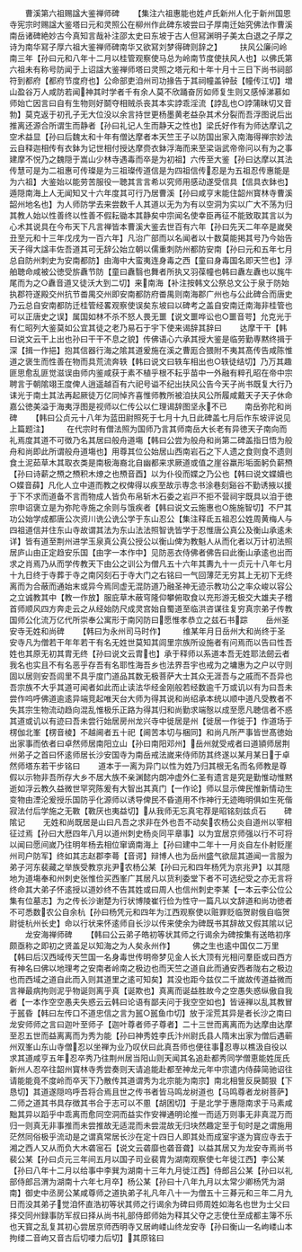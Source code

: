 <!-- { "loadSidebar": true } -->
　　曹溪第六祖赐諡大鉴禅师碑
　　【集注六祖惠能也姓卢氏新州人化于新州国恩寺宪宗时赐諡大鉴塔曰元和灵照公在柳州作此碑东坡尝曰子厚南迁始究佛法作曹溪南岳诸碑絶妙古今真知言哉补注邵太史曰东坡于古人但冩渊明子美太白退之子厚之诗为南华冩子厚六祖大鉴禅师碑南华又欲冩刘梦得碑则辞之】
　　扶风公廉问岭南三年【孙曰元和八年十二月以桂管观察使马总为岭南节度使扶风人也】以佛氏第六祖未有称号防闻于上诏諡大鉴禅师塔曰灵照之塔元和十年十月十三日下尚书祠部符到都府【都府节度府也】公命部吏洎州司功掾告于其祠幢盖钟鼔【幢传江切】増山盈谷万人咸防若闻神其时学者千有余人莫不欣踊奋厉如师复生则又感悼涕慕如师始亡因言曰自有生物则好鬬夺相贼杀丧其本实誖乖淫流【誖乱也○誖蒲昧切又音勃】莫克返于初孔子无大位没以余言持世更杨墨黄老益杂其术分裂而吾浮图说后出推离还源合所谓生而静者【孙曰礼记人生而静天之性也】梁氏好作有为师达摩讥之空术益显【孙曰后魏太和十年有僧达摩者本天竺王子以防国出家入南海得禅宗妙法云自释迦相传有衣鉢为记世相付授达摩赍衣鉢浮海而来至梁诣武帝帝问以有为之事建摩不悦乃之魏隠于嵩山少林寺遇毒而卒是为初祖】六传至大鉴【孙曰达摩以其法传慧可是为二祖惠可传璨是为三祖璨传道信是为四祖信传忍是为五祖忍传惠能是为六祖】大鉴始以能劳苦服役一聴其言言希以究师用感动遂受信具【信具衣鉢也】遁隠南海上人无闻知又十六年度其可行乃居曹溪【孙曰咸亨末能住韶州寳林寺曹溪韶州地名也】为人师防学去来尝数千人其道以无为为有以空洞为实以广大不荡为归其教人始以性善终以性善不假耘锄本其静矣中宗闻名使幸臣再征不能致取其言以为心术其说具在今布天下凡言禅皆本曹溪大鉴去世百有六年【孙曰先天二年卒是嵗癸丑至元和十三年戊戌为一百六年】凡治广部而以名闻者以十数莫能掲其号乃今始告天子得大諡丰佐吾道其可无辞公始立朝以儒重刺防州都防安南【孙曰元和五年七月总自防州刺史为安南都防】由海中大蛮夷连身毒之西【童曰身毒国名即天竺也】浮舶聴命咸被公徳受旂纛节防【童曰纛翳也舞者所执又羽葆幢也韩曰纛左纛也以旄牛尾而为之○纛音道又徒沃大到二切】来南海【补注按韩文公祭总文公于泉于防始执郡符遂殿交州抗节畨禺交州即安南都防府畨禺则南海郡广州也与公此碑合而唐史乃云总自安南都防迁桂管经畧观察使误矣东坡曰以碑考之盖自安南迁南海非桂管也可以正唐史之误】属国如林不杀不怒人畏无噩【说文噩哗讼也○噩音咢】允克光于有仁昭列大鉴莫如公宜其徒之老乃易石于宇下使来谒辞其辞曰
　　达摩干干【韩曰说文云干上出也孙曰干干不息之貌】传佛语心六承其授大鉴是临劳勤専黙终揖于深【揖一作挹】抱其信器行海之隂其道爰施在溪之曹厖合猥附不夷其髙传告咸陈惟道之褒生而性善在物而具荒流奔轶【韩曰说文曰轶车相出也○轶徒结切】乃万其趣匪思愈乱匪觉滋误由师内鉴咸获于素不植乎根不耘乎苗中一外融有粹孔昭在帝中宗聘言于朝隂翊王度俾人逍遥越百有六祀号谥不纪出扶风公告今天子尚书既复大行乃诔光于南土其法再起厥徒万亿同悼齐喜惟师教所被洎扶风公所履咸戴天子天子休命嘉公徳美溢于海夷浮图是视师以仁传公以仁理谒辞图坚永不已
　　南岳弥陀和尚碑
　　【韩曰公贞元十八年为蓝田尉照死于七月十九日此碑盖七月后作东坡评说见上篇题注】
　　在代宗时有僧法照为国师乃言其师南岳大长老有异徳天子南向而礼焉度其道不可徴乃名其居曰般舟道塲【韩曰公尝为般舟和尚第二碑盖指日悟为般舟和尚即此所谓般舟道塲也】用尊其位公始居山西南岩石之下人遗之食则食不遗则食土泥茹草木其取衣类是南极海裔北自幽都来求厥道或值之崖谷羸形垢面躬负薪槱【孙曰诗薪之槱之槱积木燎之也槱音酉】以为仆役而媟之乃公也【韩曰说文媟嬻也○媟音薛】凡化人立中道而教之权俾得以疾至故示専念书涂巷刻谿谷不勤诱掖以援于下不求而道备不言而物成人皆负布帛斩木石委之岩戸不拒不营祠宇既具以洎于徳宗申诏褒立是为弥陀寺施之余则与饿疾者【韩曰说文云施惠也○施施智切】不尸其功公始学成都唐公次资川诜公诜公学于东山忍公【集注释氐五祖忍公姓周黄梅人与四祖道信并住东山寺故谓其法为东山法法照智诜皆学于忍惟唐公真公及衡山承逺未详】皆有道至荆州进学玉泉真公真公授公以衡山俾为教魁人从而化者以万计初法照居庐山由正定趋安乐国【由字一本作中】见防恶衣侍佛者佛告曰此衡山承逺也出而求之肖焉乃从而学传教天下由公之训公为僧凡五十六年其夀九十一贞元十八年七月十九日终于寺葬于寺之南冈刻石于寺大门之右铭曰一气回薄茫无穷其上无初下无终离而为合蔽而通始末或异今焉同虚无混防道乃融圣神无迹示教功公之率众峻以容公之立诚教其中【教一作放】服庇草木蔽穹隆仰攀俯取食以充形游无极交大雄夫子稽首师顺风四方奔走云之从经始防尺成灵宫始自蜀道至临洪咨谋往复穷真宗弟子传教国师公化流万亿代所崇奉公寓形于南冈防曰愿惟孝恭立之兹石书踪
　　岳州圣安寺无姓和尚碑
　　【韩曰为永州司马时作】
　　维某年月日岳州大和尚终于圣安寺凡为僧若干年年若干有名无姓世莫知其闾里宗族所设施者有问焉而以告曰性吾姓也其原无初其胄无终【孙曰说文云胄也】承于释师以系道本吾无姓耶法劒云者我名也实且不有名恶乎存吾有名耶性海吾乡也法界吾宇也戒为之墉惠为之户以守则固以居则安吾闾里不具乎度门道品其数无极菩萨大士其众无涯吾与之戚而不吾异也吾宗族不大乎其道可闻者如此而止读法华经金刚般若经数逾千万或讥以有为曰吾未尝作呜呼佛道逾逺异端竞起唯天台大师为得其说和尚绍承本统以顺中道凡受教者不失其宗生物流动趋向混乱惟极乐正路为得其归和尚勤求端慤以成至愿凡聴信者不惑其道或讥以有迹曰吾未尝行始居房州龙兴寺中徙居是州【徙居一作徙于】作道场于楞伽北峯【楞音棱】不越阃者五十祀【阃苦本切与梱同】和尚凡所严事皆世髙徳始出家事而依者曰卓然师居南阳立山【孙曰南阳邓州】岳州就受戒者曰道頴师居荆州弟子之首曰怀逺师居长沙安国寺为南岳戒法嵗来侍师防其终遂以某月某日于卓然师塔东若干步铭曰
　　道本于一离为异门以性为姓乃归其根无名而名师教是尊假以示物非吾所存大乡不居大族不亲渊懿内朗冲虚外仁圣有遗言是究是勤惟动惟黙逝如浮云教久益微世罕究陈爰有大智出其真门【一作论】师以显示俾民惟新情动生变物由湮沦爰授乐国防乎化源师以诱导俾民不昏道用不作神行无迹晦明俱如生死偕寂法付后学施之无斁【斁厌也夷益切】从我师无忘真宅荐是昭铭刻兹贞石
　　碑隂记
　　无姓和尚既居是山曰凡吾之求非在外也吾不动矣农杨公炎自道州以宰相征过焉【孙曰大厯四年八月以道州刺史杨炎同平章事】以为宜居京师强以行不可将以闻曰愿间嵗乃往明年杨去相位窜谪南海上【孙曰建中二年十一月炎自左仆射贬崖州司户防军】终如其志赵郡李蕚【音谔】辩博人也为岳州盛气欲屈其道闻一言服为弟子河东裴藏之举族受教京兆尹农杨公某【孙曰元和四年杨凭为京兆尹】以其隠地为道塲奉和州刺史张惟俭买西峯广其居凡以货利委堂下者不可选纪受之亦无言将终命其大弟子怀逺授以道妙终不告其姓或曰周人也信州刺史李某【一本云李公位公集有位墓志】为之传长沙谢楚为行状博陵崔行俭为性守一篇凡以文辞道和尚功徳者不可悉数农公自余杭【孙曰杨凭元和四年为江西观察使以赃罪贬临贺尉俄自临贺尉徙杭州长史】命以行状来怀逺师自长沙以传来使余为碑既书其辞故又假其隂以记
　　龙安海禅师碑
　　【韩曰公云弟子皓初等状其师之行谒余为碑按集有送皓初序颇亟称之即初之贤盖足以知海之为人矣永州作】
　　佛之生也逺中国仅二万里【韩曰后汉西域传天竺国一名身毒世传明帝梦见金人长大顶有光相问羣臣或曰西方有神名曰佛以地理考之安南者岭南之极边也而天竺之道自此而通安西者陇右之极边也而西域之道自此而入则其道里之逺可知矣】其没也距今兹仅二千嵗故传道益微而言禅最病拘则泥乎物诞则离乎真【诞欺也】真离而诞益胜故今之空愚失惑纵傲自我者【一本作空空愚夫失惑云云韩曰论语有鄙夫问于我空空如也】皆诬禅以乱其教冒于嚚昏【韩曰左传口不道忠信之言为嚚○嚚鱼巾切】放于淫荒其异是者长沙之南曰龙安师师之言曰迦叶至师子【迦叶尊者师子尊者】二十三世而离离而为达摩由达摩至忍五世而益离离而为秀为能【孙曰神秀姓李氏汴州尉氏县人隋末出家为僧后遇蕲州双峯山东山寺僧忍以坐禅为业乃叹伏曰此真吾师也便往事忍専以樵汲自役以求其道咸亨五年忍卒秀乃往荆州居当阳山则天闻其名追赴都秀同学僧恵能姓厐氏新州人忍卒往韶州寳林寺秀尝奏则天请追能赴都至神龙元年中宗遣内侍薛简驰诏往请能能竟不度岭而卒天下乃散传其道谓秀为北宗能为南宗】南北相訾反戾鬬狠【下恳切】其道遂隠呜呼吾将合焉且世之传书者皆马鸣龙树道也【马鸣尊者龙树菩萨】二师之道其书具存徴其书合于志可以不慁【胡困切】于是北学于惠隠南求于马素咸黜其异以蹈乎中乖离而愈同空洞而益实作安禅通明论推一而适万则事无非真混万而归一则真无非事推而未尝推故无适混而未尝混故无归块然趣定至于旬时是之谓施用茫然同俗极乎流动是之谓真常居长沙在定十四日人即其处而成室宇遂为寳应寺去于湘之西人又从而负大木砻宻石【说文云砻靡也砻音聋】以益其居又为龙安寺焉尚书裴公某【孙曰贞元三年间五月以国子司业裴胄为湖南观察使七年徙江西】李公某【孙曰八年十二月以给事中李巽为湖南十三年九月徙江西】侍郎吕公某【孙曰以礼部侍郎吕渭为湖南十六年七月卒】杨公某【孙曰十八年九月以太常少卿杨凭为湖南】御史中丞房公某咸尊师之道执弟子礼凡年八十一为僧五十三朞元和三年二月九日而没其弟子觉洎怀直浩初等状其师之行谒余为碑曰师周姓如海名也世为士父曰择交同州録事防军叔曰择从尚书礼部侍郎师始为释其父夺之志使仕至成都主簿不乐也天寳之乱复其初心尝居京师西明寺又居岣嵝山终龙安寺【孙曰衡山一名岣嵝山本拘缕二音岣又音古后切喽力后切】其原铭曰
